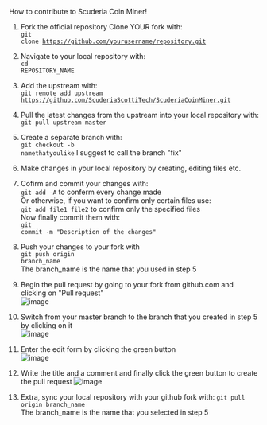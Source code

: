 How to contribute to Scuderia Coin Miner!

1) Fork the official repository
  Clone YOUR fork with:<br>
  <code>git clone https://github.com/yourusername/repository.git</code><br>

2) Navigate to your local repository with:<br>
  <code>cd REPOSITORY_NAME</code><br>

3) Add the upstream with:<br>
  <code>git remote add upstream https://github.com/ScuderiaScottiTech/ScuderiaCoinMiner.git</code><br>

4) Pull the latest changes from the upstream into your local repository with:<br>
  <code>git pull upstream master</code><br>

5) Create a separate branch with:<br>
  <code>git checkout -b namethatyoulike</code> I suggest to call the branch "fix"<br>

6) Make changes in your local repository by creating, editing files etc.

7) Cofirm and commit your changes with:<br>
  <code>git add -A</code> to conferm every change made<br>
  Or otherwise, if you want to confirm only certain files use:<br>
  <code>git add file1 file2</code> to confirm only the specified files<br>
  Now finally commit them with:<br>
  <code>git commit -m "Description of the changes"</code><br>
  
8) Push your changes to your fork with<br>
  <code>git push origin branch_name</code><br>
  The branch_name is the name that you used in step 5
  
9) Begin the pull request by going to your fork from github.com and clicking on "Pull request"<br>
![image](https://user-images.githubusercontent.com/49525225/112157273-5bdf5000-8be7-11eb-9ff8-5d33349097f2.png)

10) Switch from your master branch to the branch that you created in step 5 by clicking on it<br>
![image](https://user-images.githubusercontent.com/49525225/112158038-12dbcb80-8be8-11eb-869f-b5422c55edd5.png)

11) Enter the edit form by clicking the green button<br>
![image](https://user-images.githubusercontent.com/49525225/112157915-f8095700-8be7-11eb-8300-3821594be3fc.png)

12) Write the title and a comment and finally click the green button to create the pull request
![image](https://user-images.githubusercontent.com/49525225/112158787-cc3aa100-8be8-11eb-89e5-3d12c701c789.png)

13) Extra, sync your local repository with your github fork with:
  <code>git pull origin branch_name</code><br>
  The branch_name is the name that you selected in step 5
